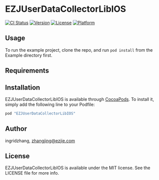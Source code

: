 # EZJUserDataCollectorLibIOS

[![CI Status](http://img.shields.io/travis/zhangjing/EZJUserDataCollectorLibIOS.svg?style=flat)](https://travis-ci.org/zhangjing/EZJUserDataCollectorLibIOS)
[![Version](https://img.shields.io/cocoapods/v/EZJUserDataCollectorLibIOS.svg?style=flat)](http://cocoapods.org/pods/EZJUserDataCollectorLibIOS)
[![License](https://img.shields.io/cocoapods/l/EZJUserDataCollectorLibIOS.svg?style=flat)](http://cocoapods.org/pods/EZJUserDataCollectorLibIOS)
[![Platform](https://img.shields.io/cocoapods/p/EZJUserDataCollectorLibIOS.svg?style=flat)](http://cocoapods.org/pods/EZJUserDataCollectorLibIOS)

## Usage

To run the example project, clone the repo, and run `pod install` from the Example directory first.

## Requirements

## Installation

EZJUserDataCollectorLibIOS is available through [CocoaPods](http://cocoapods.org). To install
it, simply add the following line to your Podfile:

```ruby
pod "EZJUserDataCollectorLibIOS"
```

## Author

ingridzhang, zhangjing@ezjie.com

## License

EZJUserDataCollectorLibIOS is available under the MIT license. See the LICENSE file for more info.
